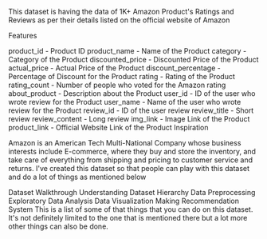 This dataset is having the data of 1K+ Amazon Product's Ratings and Reviews as per their details listed on the official website of Amazon

Features

product_id - Product ID
product_name - Name of the Product
category - Category of the Product
discounted_price - Discounted Price of the Product
actual_price - Actual Price of the Product
discount_percentage - Percentage of Discount for the Product
rating - Rating of the Product
rating_count - Number of people who voted for the Amazon rating
about_product - Description about the Product
user_id - ID of the user who wrote review for the Product
user_name - Name of the user who wrote review for the Product
review_id - ID of the user review
review_title - Short review
review_content - Long review
img_link - Image Link of the Product
product_link - Official Website Link of the Product
Inspiration

Amazon is an American Tech Multi-National Company whose business interests include E-commerce, where they buy and store the inventory, and take care of everything from shipping and pricing to customer service and returns. I've created this dataset so that people can play with this dataset and do a lot of things as mentioned below

Dataset Walkthrough
Understanding Dataset Hierarchy
Data Preprocessing
Exploratory Data Analysis
Data Visualization
Making Recommendation System
This is a list of some of that things that you can do on this dataset. It's not definitely limited to the one that is mentioned there but a lot more other things can also be done.
